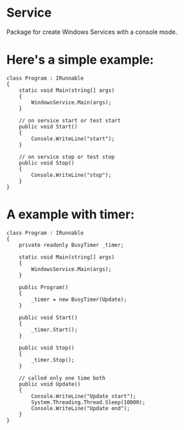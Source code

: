 # Service
Package for create Windows Services with a console mode.

# Here's a simple example:

	class Program : IRunnable
	{
		static void Main(string[] args)
		{
			WindowsService.Main(args);
		}
		
		// on service start or test start
		public void Start()
		{
            Console.WriteLine("start");
		}
		
		// on service stop or test stop
		public void Stop()
		{
            Console.WriteLine("stop");
		}
	}

# A example with timer:

	class Program : IRunnable
	{
        private readonly BusyTimer _timer;

        static void Main(string[] args)
        {
            WindowsService.Main(args);
        }

        public Program()
        {
            _timer = new BusyTimer(Update);
        }
        
        public void Start()
        {
            _timer.Start();
        }

        public void Stop()
        {
            _timer.Stop();
        }
        
		// called only one time both
        public void Update()
        {
            Console.WriteLine("Update start");
            System.Threading.Thread.Sleep(10000);
            Console.WriteLine("Update end");
        }
    }